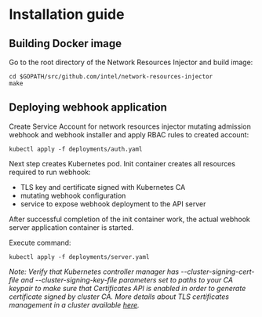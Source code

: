 # Installation guide

## Building Docker image
Go to the root directory of the Network Resources Injector and build image:
```
cd $GOPATH/src/github.com/intel/network-resources-injector
make
```

## Deploying webhook application
Create Service Account for network resources injector mutating admission webhook and webhook installer and apply RBAC rules to created account:
```
kubectl apply -f deployments/auth.yaml
```

Next step creates Kubernetes pod. Init container creates all resources required to run webhook:
* TLS key and certificate signed with Kubernetes CA
* mutating webhook configuration
* service to expose webhook deployment to the API server

After successful completion of the init container work, the actual webhook server application container is started.

Execute command:
```
kubectl apply -f deployments/server.yaml
```

*Note: Verify that Kubernetes controller manager has --cluster-signing-cert-file and --cluster-signing-key-file parameters set to paths to your CA keypair
to make sure that Certificates API is enabled in order to generate certificate signed by cluster CA.
More details about TLS certificates management in a cluster available [here](https://kubernetes.io/docs/tasks/tls/managing-tls-in-a-cluster/).*
